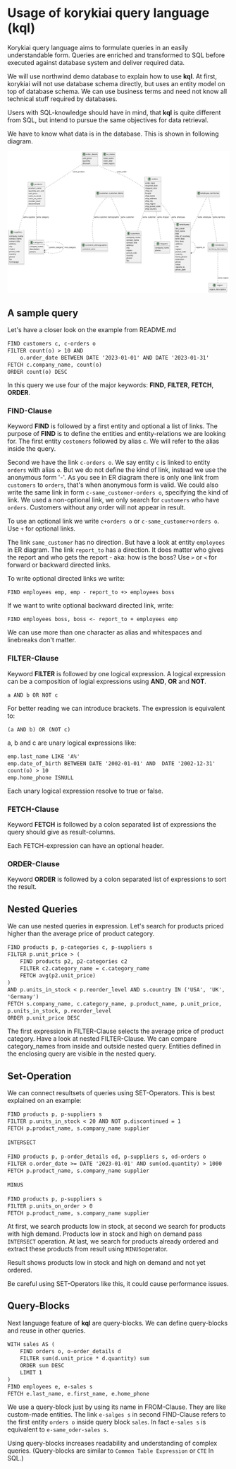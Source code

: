 # Usage of korykiai query language (kql)

Korykiai query language aims to formulate queries in
an easily understandable form. Queries are enriched and transformed
to SQL before executed against database system and deliver required
data.

We will use northwind demo database to explain how to use **kql**.
At first, korykiai will not use database schema directly, but uses
an entity model on top of database schema. We can use business terms
and need not know all technical stuff required by databases.

Users with SQL-knowledge should have in mind, that **kql** is quite
different from SQL, but intend to pursue the same objectives for data
retrieval.

We have to know what data is in the database. This is shown in following diagram.

![Northwind Entitymodel ER-Diagram](northwind_model.png)

## A sample query

Let's have a closer look on the example from README.md

    FIND customers c, c-orders o
    FILTER count(o) > 10 AND
        o.order_date BETWEEN DATE '2023-01-01' AND DATE '2023-01-31'
    FETCH c.company_name, count(o)
    ORDER count(o) DESC

In this query we use four of the major keywords: **FIND**, **FILTER**, **FETCH**, **ORDER**.

### FIND-Clause

Keyword **FIND** is followed by a first entity and optional a list of links.
The purpose of **FIND** is to define the entities and entity-relations we are looking for.
The first entity `costomers` followed by alias `c`. We will refer to the alias inside the query.

Second we have the link `c-orders o`. We say entity `c` is linked to entity
`orders` with alias `o`. But we do not define the kind of link, instead we use
the anonymous form '-'. As you see in ER diagram there is only one link from
`customers` to `orders`, that's when anonymous form is valid.
We could also write the same link in form `c-same_customer-orders o`, specifying the kind of link.
We used a non-optional link, we only search for `customers` who have `orders`. Customers without any order
will not appear in result.

To use an optional link we write `c+orders o` or `c-same_customer+orders o`. Use `+` for optional links.

The link `same_customer` has no direction. But have a look at entity `employees` in ER diagram.
The link `report_to` has a direction. It does matter who gives the report and who gets the report - aka: how is the boss?
Use `>` or `<` for forward or backward directed links.

To write optional directed links we write:

    FIND employees emp, emp - report_to +> employees boss

If we want to write optional backward directed link, write:

    FIND employees boss, boss <- report_to + employees emp

We can use more than one character as alias and whitespaces and linebreaks don't matter.

### FILTER-Clause

Keyword **FILTER** is followed by one logical expression. A logical expression can be a composition of
logial expressions using **AND**, **OR** and **NOT**.

    a AND b OR NOT c

For better reading we can introduce brackets. The expression is equivalent to:

    (a AND b) OR (NOT c)

a, b and c are unary logical expressions like:

    emp.last_name LIKE 'A%'
    emp.date_of_birth BETWEEN DATE '2002-01-01' AND  DATE '2002-12-31'
    count(o) > 10
    emp.home_phone ISNULL

Each unary logical expression resolve to true or false.

### FETCH-Clause

Keyword **FETCH** is followed by a colon separated list of expressions the query should give as result-columns.

Each FETCH-expression can have an optional header.

### ORDER-Clause

Keyword **ORDER** is followed by a colon separated list of expressions to sort the result.

## Nested Queries

We can use nested queries in expression. Let's search for products priced higher than the average price of product category.

    FIND products p, p-categories c, p-suppliers s
    FILTER p.unit_price > (
        FIND products p2, p2-categories c2
        FILTER c2.category_name = c.category_name
        FETCH avg(p2.unit_price)
    )
    AND p.units_in_stock < p.reorder_level AND s.country IN ('USA', 'UK', 'Germany')
    FETCH s.company_name, c.category_name, p.product_name, p.unit_price, p.units_in_stock, p.reorder_level
    ORDER p.unit_price DESC

The first expression in FILTER-Clause selects the average price of product category.
Have a look at nested FILTER-Clause. We can compare category_names from inside and outside nested query.
Entities defined in the enclosing query are visible in the nested query.

## Set-Operation

We can connect resultsets of queries using SET-Operators. This is best explained on an
example:

    FIND products p, p-suppliers s
    FILTER p.units_in_stock < 20 AND NOT p.discontinued = 1
    FETCH p.product_name, s.company_name supplier
    
    INTERSECT
    
    FIND products p, p-order_details od, p-suppliers s, od-orders o
    FILTER o.order_date >= DATE '2023-01-01' AND sum(od.quantity) > 1000
    FETCH p.product_name, s.company_name supplier
    
    MINUS
    
    FIND products p, p-suppliers s
    FILTER p.units_on_order > 0
    FETCH p.product_name, s.company_name supplier

At first, we search products low in stock, at second we search for products with high demand.
Products low in stock and high on demand pass `INTERSECT` operation.
At last, we search for products already ordered and extract these products from result using
`MINUS`operator.

Result shows products low in stock and high on demand and not yet ordered.

Be careful using SET-Operators like this, it could cause performance issues.

## Query-Blocks

Next language feature of **kql** are query-blocks. We can define query-blocks and reuse in other queries.

    WITH sales AS (
        FIND orders o, o-order_details d
        FILTER sum(d.unit_price * d.quantity) sum
        ORDER sum DESC
        LIMIT 1
    )
    FIND employees e, e-sales s
    FETCH e.last_name, e.first_name, e.home_phone

We use a query-block just by using its name in FROM-Clause. They are like custom-made entities.
The link `e-salges s` in second FIND-Clause refers to the first entity `orders o` inside query block `sales`.
In fact `e-sales s` is equivalent to `e-same_oder-sales s`.

Using query-blocks increases readability and understanding of complex queries.
(Query-blocks are similar to `Common Table Expression` or `CTE` In SQL.)



